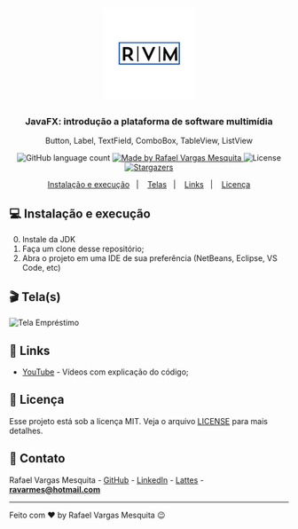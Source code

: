 <h1 align="center">
    <img alt="RVM" src="https://github.com/ravarmes/javafx-introducao/blob/master/assets/rvm2.jpg" />
</h1>

<h3 align="center">
  JavaFX: introdução a plataforma de software multimídia
</h3>

<p align="center">Button, Label, TextField, ComboBox, TableView, ListView</p>

<p align="center">
  <img alt="GitHub language count" src="https://img.shields.io/github/languages/count/ravarmes/javafx-introducao?color=%2304D361">

  <a href="http://www.linkedin.com/in/rafael-vargas-mesquita">
    <img alt="Made by Rafael Vargas Mesquita" src="https://img.shields.io/badge/made%20by-Rafael%20Vargas%20Mesquita-%2304D361">
  </a>

  <img alt="License" src="https://img.shields.io/badge/license-MIT-%2304D361">

  <a href="https://github.com/ravarmes/javafx-crud-mvc/stargazers">
    <img alt="Stargazers" src="https://img.shields.io/github/stars/ravarmes/javafx-introducao?style=social">
  </a>
</p>

<p align="center">
  <a href="#-instalacao">Instalação e execução</a>&nbsp;&nbsp;&nbsp;|&nbsp;&nbsp;&nbsp;
  <a href="#-telas">Telas</a>&nbsp;&nbsp;&nbsp;|&nbsp;&nbsp;&nbsp;
  <a href="#-links">Links</a>&nbsp;&nbsp;&nbsp;|&nbsp;&nbsp;&nbsp;
  <a href="#-licenca">Licença</a>
</p>

## :computer: Instalação e execução <a name="-instalacao"/></a>

0. Instale da JDK
1. Faça um clone desse repositório;
2. Abra o projeto em uma IDE de sua preferência (NetBeans, Eclipse, VS Code, etc)

## :clapper: Tela(s) <a name="-telas"/></a>

![Tela Empréstimo](https://github.com/ravarmes/javafx-crud-mvc/blob/master/assets/javafx-introducao.gif)

## :link: Links <a name="-links"/></a>

- [YouTube](https://www.youtube.com/watch?v=M-kMpOWTAZA&list=PL-mvLy2ws8IJ67KgbRQbE4QoIgmn9CeyK) - Vídeos com explicação do código;

## :memo: Licença <a name="-licenca"/></a>

Esse projeto está sob a licença MIT. Veja o arquivo [LICENSE](LICENSE.md) para mais detalhes.

## :email: Contato

Rafael Vargas Mesquita - [GitHub](https://github.com/ravarmes) - [LinkedIn](https://www.linkedin.com/in/rafael-vargas-mesquita) - [Lattes](http://lattes.cnpq.br/6616283627544820) - **ravarmes@hotmail.com**

---

Feito com ♥ by Rafael Vargas Mesquita :wink: